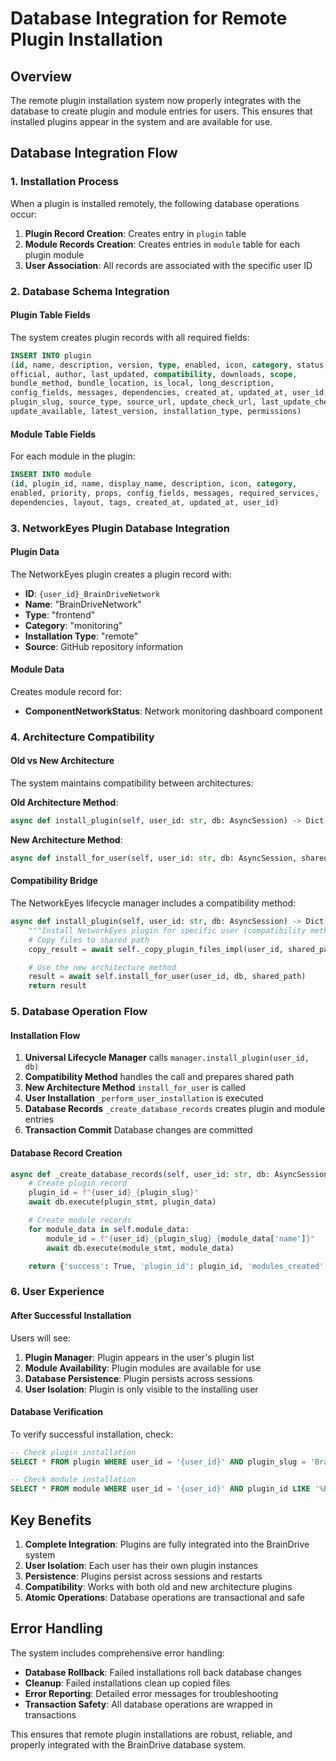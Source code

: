 # Database Integration for Remote Plugin Installation

## Overview

The remote plugin installation system now properly integrates with the database to create plugin and module entries for users. This ensures that installed plugins appear in the system and are available for use.

## Database Integration Flow

### 1. Installation Process
When a plugin is installed remotely, the following database operations occur:

1. **Plugin Record Creation**: Creates entry in `plugin` table
2. **Module Records Creation**: Creates entries in `module` table for each plugin module
3. **User Association**: All records are associated with the specific user ID

### 2. Database Schema Integration

#### Plugin Table Fields
The system creates plugin records with all required fields:
```sql
INSERT INTO plugin
(id, name, description, version, type, enabled, icon, category, status,
official, author, last_updated, compatibility, downloads, scope,
bundle_method, bundle_location, is_local, long_description,
config_fields, messages, dependencies, created_at, updated_at, user_id,
plugin_slug, source_type, source_url, update_check_url, last_update_check,
update_available, latest_version, installation_type, permissions)
```

#### Module Table Fields
For each module in the plugin:
```sql
INSERT INTO module
(id, plugin_id, name, display_name, description, icon, category,
enabled, priority, props, config_fields, messages, required_services,
dependencies, layout, tags, created_at, updated_at, user_id)
```

### 3. NetworkEyes Plugin Database Integration

#### Plugin Data
The NetworkEyes plugin creates a plugin record with:
- **ID**: `{user_id}_BrainDriveNetwork`
- **Name**: "BrainDriveNetwork"
- **Type**: "frontend"
- **Category**: "monitoring"
- **Installation Type**: "remote"
- **Source**: GitHub repository information

#### Module Data
Creates module record for:
- **ComponentNetworkStatus**: Network monitoring dashboard component

### 4. Architecture Compatibility

#### Old vs New Architecture
The system maintains compatibility between architectures:

**Old Architecture Method**:
```python
async def install_plugin(self, user_id: str, db: AsyncSession) -> Dict[str, Any]:
```

**New Architecture Method**:
```python
async def install_for_user(self, user_id: str, db: AsyncSession, shared_plugin_path: Path) -> Dict[str, Any]:
```

#### Compatibility Bridge
The NetworkEyes lifecycle manager includes a compatibility method:
```python
async def install_plugin(self, user_id: str, db: AsyncSession) -> Dict[str, Any]:
    """Install NetworkEyes plugin for specific user (compatibility method)"""
    # Copy files to shared path
    copy_result = await self._copy_plugin_files_impl(user_id, shared_path)

    # Use the new architecture method
    result = await self.install_for_user(user_id, db, shared_path)
    return result
```

### 5. Database Operation Flow

#### Installation Flow
1. **Universal Lifecycle Manager** calls `manager.install_plugin(user_id, db)`
2. **Compatibility Method** handles the call and prepares shared path
3. **New Architecture Method** `install_for_user` is called
4. **User Installation** `_perform_user_installation` is executed
5. **Database Records** `_create_database_records` creates plugin and module entries
6. **Transaction Commit** Database changes are committed

#### Database Record Creation
```python
async def _create_database_records(self, user_id: str, db: AsyncSession) -> Dict[str, Any]:
    # Create plugin record
    plugin_id = f"{user_id}_{plugin_slug}"
    await db.execute(plugin_stmt, plugin_data)

    # Create module records
    for module_data in self.module_data:
        module_id = f"{user_id}_{plugin_slug}_{module_data['name']}"
        await db.execute(module_stmt, module_data)

    return {'success': True, 'plugin_id': plugin_id, 'modules_created': modules_created}
```

### 6. User Experience

#### After Successful Installation
Users will see:
1. **Plugin Manager**: Plugin appears in the user's plugin list
2. **Module Availability**: Plugin modules are available for use
3. **Database Persistence**: Plugin persists across sessions
4. **User Isolation**: Plugin is only visible to the installing user

#### Database Verification
To verify successful installation, check:
```sql
-- Check plugin installation
SELECT * FROM plugin WHERE user_id = '{user_id}' AND plugin_slug = 'BrainDriveNetwork';

-- Check module installation
SELECT * FROM module WHERE user_id = '{user_id}' AND plugin_id LIKE '%BrainDriveNetwork';
```

## Key Benefits

1. **Complete Integration**: Plugins are fully integrated into the BrainDrive system
2. **User Isolation**: Each user has their own plugin instances
3. **Persistence**: Plugins persist across sessions and restarts
4. **Compatibility**: Works with both old and new architecture plugins
5. **Atomic Operations**: Database operations are transactional and safe

## Error Handling

The system includes comprehensive error handling:
- **Database Rollback**: Failed installations roll back database changes
- **Cleanup**: Failed installations clean up copied files
- **Error Reporting**: Detailed error messages for troubleshooting
- **Transaction Safety**: All database operations are wrapped in transactions

This ensures that remote plugin installations are robust, reliable, and properly integrated with the BrainDrive database system.